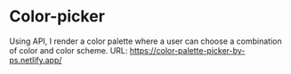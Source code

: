 # Color-picker
Using API, I render a color palette where a user can choose a combination of color and color scheme.
URL: https://color-palette-picker-by-ps.netlify.app/
